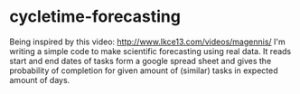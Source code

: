# cycletime-forecasting

Being inspired by this video: http://www.lkce13.com/videos/magennis/ I'm writing a simple code to make scientific forecasting using real data. It reads start and end dates of tasks form a google spread sheet and gives the probability of completion for given amount of (similar) tasks in expected amount of days.
